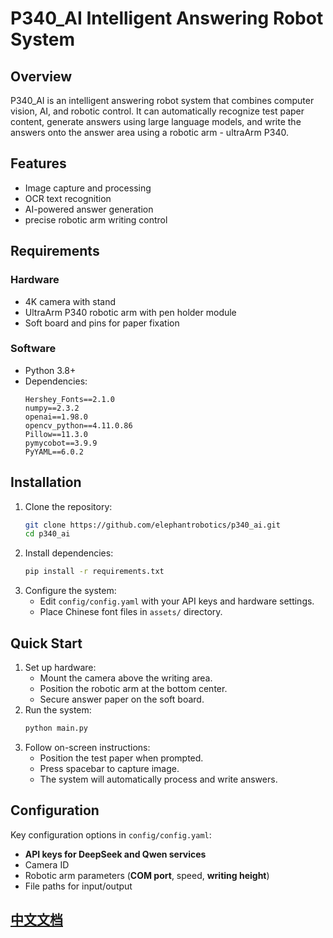 # P340_AI Intelligent Answering Robot System

## Overview

P340_AI is an intelligent answering robot system that combines computer vision, AI, and robotic control. It can automatically recognize test paper content, generate answers using large language models, and write the answers onto the answer area using a robotic arm - ultraArm P340.

## Features
- Image capture and processing
- OCR text recognition
- AI-powered answer generation
- precise robotic arm writing control

## Requirements
### Hardware
- 4K camera with stand
- UltraArm P340 robotic arm with pen holder module
- Soft board and pins for paper fixation

### Software
- Python 3.8+
- Dependencies:
    ``` Plain Text
    Hershey_Fonts==2.1.0
    numpy==2.3.2
    openai==1.98.0
    opencv_python==4.11.0.86
    Pillow==11.3.0
    pymycobot==3.9.9
    PyYAML==6.0.2
    ```

## Installation
1. Clone the repository:
   ``` bash
   git clone https://github.com/elephantrobotics/p340_ai.git
   cd p340_ai
   ```
2. Install dependencies:
   ``` bash
   pip install -r requirements.txt
   ```
3. Configure the system:
   - Edit `config/config.yaml` with your API keys and hardware settings.
   - Place Chinese font files in `assets/` directory.

## Quick Start
1. Set up hardware:
   - Mount the camera above the writing area.
   - Position the robotic arm at the bottom center.
   - Secure answer paper on the soft board.
2. Run the system:
    ``` bash
    python main.py
    ```
3. Follow on-screen instructions:
   - Position the test paper when prompted.
   - Press spacebar to capture image.
   - The system will automatically process and write answers.

## Configuration
Key configuration options in `config/config.yaml`:
- **API keys for DeepSeek and Qwen services**
- Camera ID
- Robotic arm parameters (**COM port**, speed, **writing height**)
- File paths for input/output

## [中文文档](README_zh.md)